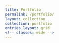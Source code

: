 ```yaml
---
title: Portfolio
permalink: /portfolio/
layout: collection
collection: portfolio
entries_layout: grid
<!-- classes: wide -->
---
```

